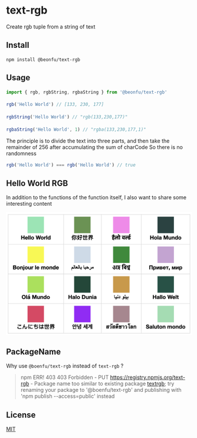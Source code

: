 # text-rgb
Create rgb tuple from a string of text
## Install
```shell
npm install @beonfu/text-rgb
```

## Usage

```javascript
import { rgb, rgbString, rgbaString } from '@beonfu/text-rgb'

rgb('Hello World') // [133, 230, 177]

rgbString('Hello World') // "rgb(133,230,177)"

rgbaString('Hello World', 1) // "rgba(133,230,177,1)"
```

The principle is to divide the text into three parts, and then take the remainder of 256 after accumulating the sum of charCode
So there is no randomness

```javascript
rgb('Hello World') === rgb('Hello World') // true
```

## Hello World RGB
In addition to the functions of the function itself, I also want to share some interesting content

![hello world rgb](./hello-world-rgb.png)

## PackageName
Why use `@boenfu/text-rgb` instead of `text-rgb` ?
> npm ERR! 403 403 Forbidden - PUT https://registry.npmjs.org/text-rgb - Package name too similar to existing package [textrgb](https://www.npmjs.com/package/textrgb); try renaming your package to '@boenfu/text-rgb' and publishing with 'npm publish --access=public' instead

## License
[MIT](./LICENSE)
